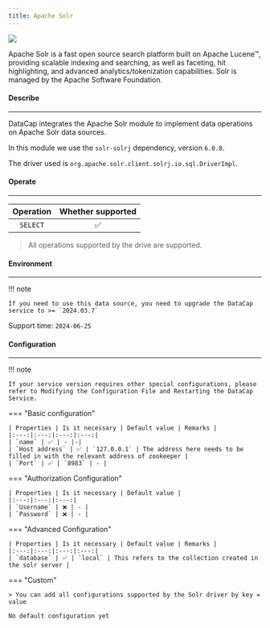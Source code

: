 ```yaml
---
title: Apache Solr
---
```


<img src="/assets/plugin/solr.svg" class="connector-content-logo" />

Apache Solr is a fast open source search platform built on Apache Lucene™, providing scalable indexing and searching, as well as faceting, hit highlighting, and advanced analytics/tokenization capabilities. Solr is managed by the Apache Software Foundation.

#### Describe

---

DataCap integrates the Apache Solr module to implement data operations on Apache Solr data sources.

In this module we use the `solr-solrj` dependency, version `6.0.0`.

The driver used is `org.apache.solr.client.solrj.io.sql.DriverImpl`.

#### Operate

---

| Operation | Whether supported |
|:---------:|:-----------------:|
| `SELECT`  |         ✅         |

> All operations supported by the drive are supported.

#### Environment

---

!!! note

    If you need to use this data source, you need to upgrade the DataCap service to >= `2024.03.7`

Support time: `2024-06-25`

#### Configuration

---

!!! note

    If your service version requires other special configurations, please refer to Modifying the Configuration File and Restarting the DataCap Service.

=== "Basic configuration"

    | Properties | Is it necessary | Default value | Remarks |
    |:---:|:---:|:---:|:---:|
    | `name` | ✅ | - |-|
    | `Host address` | ✅ | `127.0.0.1` | The address here needs to be filled in with the relevant address of zookeeper |
    | `Port` | ✅ | `8983` | - |

=== "Authorization Configuration"

    | Properties | Is it necessary | Default value |
    |:---:|:---:|:---:|
    | `Username` | ❌ | - |
    | `Password` | ❌ | - |

=== "Advanced Configuration"

    | Properties | Is it necessary | Default value | Remarks |
    |:---:|:---:|:---:|:---:|
    | `database` | ✅ | `local` | This refers to the collection created in the solr server |

=== "Custom"

    > You can add all configurations supported by the Solr driver by key = value

    No default configuration yet
    